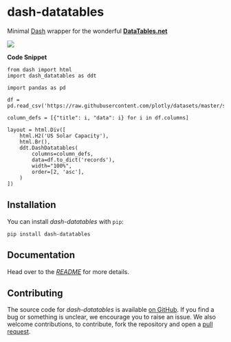# dash-datatables

Minimal [Dash](https://dash.plot.ly/) wrapper for the wonderful **[DataTables.net](https://datatables.net/)**

![](https://raw.githubusercontent.com/stevej2608/dash-datatables/main/docs/img/datatables.png)

**Code Snippet**
```
from dash import html
import dash_datatables as ddt

import pandas as pd

df = pd.read_csv('https://raw.githubusercontent.com/plotly/datasets/master/solar.csv')

column_defs = [{"title": i, "data": i} for i in df.columns]

layout = html.Div([
    html.H2('US Solar Capacity'),
    html.Br(),
    ddt.DashDatatables(
        columns=column_defs,
        data=df.to_dict('records'),
        width="100%",
        order=[2, 'asc'],
    )
])
```
## Installation

You can install *dash-datatables* with `pip`:

```
pip install dash-datatables
```

## Documentation

Head over to the [*README*][docs-homepage] for more details.

## Contributing

The source code for *dash-datatables* is available
[on GitHub][dash-datatables-repo]. If you find a bug or something is unclear, we encourage
you to raise an issue. We also welcome contributions, to contribute, fork the
repository and open a [pull request][dash-datatables-pulls].


[dash-homepage]: https://dash.plot.ly/
[dash-datatables-repo]: https://github.com/stevej2608/dash-datatables
[docs-homepage]: https://github.com/stevej2608/dash-datatables/blob/master/README.md
[dash-datatables-pulls]: https://github.com/stevej2608/dash-datatables/pulls
